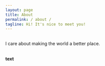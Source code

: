 ```yaml
---
layout: page
title: About
permalink: / about /
tagline: Hi! It's nice to meet you!
---
```


<h2></h2>
<p>I care about making the world a better place.</p>
<br>
<div class="manual-post">
  <div class="manual manual-title">
  <strong>text</strong>
  </div>
<p>  <div class="manual-content">

